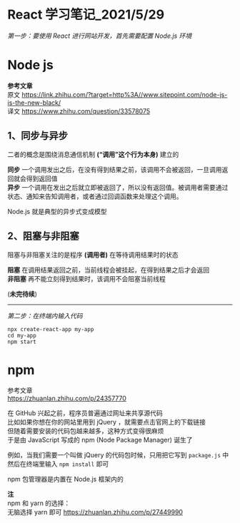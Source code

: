# React 学习笔记_2021/5/29

*第一步：要使用 React 进行网站开发，首先需要配置 Node.js 环境*


# Node js

**参考文章** <br/>
原文 https://link.zhihu.com/?target=http%3A//www.sitepoint.com/node-js-is-the-new-black/<br/>
译文 https://www.zhihu.com/question/33578075

## 1、同步与异步

二者的概念是围绕消息通信机制 **(“调用”这个行为本身)** 建立的

**同步** 一个调用发出之后，在没有得到结果之前，该调用不会被返回，一旦调用返回就会得到返回值<br/>
**异步**  一个调用在发出之后就立即被返回了，所以没有返回值。被调用者需要通过状态、通知来告知调用者，或者通过回调函数来处理这个调用。

Node.js 就是典型的异步式变成模型

## 2、阻塞与非阻塞

阻塞与非阻塞关注的是程序 **(调用者)** 在等待调用结果时的状态

**阻塞**  在调用结果返回之前，当前线程会被挂起，在得到结果之后才会返回<br/>
**非阻塞**  再不能立刻得到结果时，该调用不会阻塞当前线程

(**未完待续**)
<hr/>

*第二步：在终端内输入代码*
```
npx create-react-app my-app
cd my-app
npm start
```
# npm

参考文章<br/>
https://zhuanlan.zhihu.com/p/24357770

在 GitHub 兴起之前，程序员普遍通过网址来共享源代码<br/>
比如如果你想在你的网站里用到 jQuery ，就需要点击官网上的下载链接<br/>
但随着需要安装的代码包越来越多，这种方式变得很麻烦<br/>
于是由 JavaScript 写成的 npm (Node Package Manager) 诞生了

例如，当我们需要一个叫做 jQuery 的代码包时候，只用把它写到 ```package.js``` 中<br/>
然后在终端里输入 ```npm install``` 即可

npm 包管理器是内置在 Node.js 框架内的

**注<br/>**
npm 和 yarn 的选择：<br/>
无脑选择 yarn 即可 https://zhuanlan.zhihu.com/p/27449990